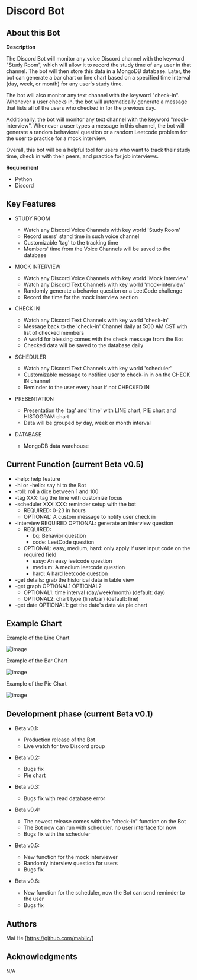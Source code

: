 # Discord Bot

## About this Bot


**Description**


The Discord Bot will monitor any voice Discord channel with the keyword "Study Room", which will allow it to record the study time of any user in that channel. The bot will then store this data in a MongoDB database. Later, the bot can generate a bar chart or line chart based on a specified time interval (day, week, or month) for any user's study time.

The bot will also monitor any text channel with the keyword "check-in". Whenever a user checks in, the bot will automatically generate a message that lists all of the users who checked in for the previous day.

Additionally, the bot will monitor any text channel with the keyword "mock-interview". Whenever a user types a message in this channel, the bot will generate a random behavioral question or a random Leetcode problem for the user to practice for a mock interview.

Overall, this bot will be a helpful tool for users who want to track their study time, check in with their peers, and practice for job interviews.


**Requirement**


 - Python
 - Discord
 

## Key Features


 - STUDY ROOM
     - Watch any Discord Voice Channels with key world 'Study Room'
     - Record users' stand time in such voice channel
     - Customizable 'tag' to the tracking time
     - Members' time from the Voice Channels will be saved to the database

 - MOCK INTERVIEW
     - Watch any Discord Voice Channels with key world 'Mock Interview'
     - Watch any Discord Text Channels with key world 'mock-interview'
     - Randomly generate a behavior question or a LeetCode challenge
     - Record the time for the mock interview section

 - CHECK IN   
     - Watch any Discord Text Channels with key world 'check-in'
     - Message back to the 'check-in' Channel daily at 5:00 AM CST with list of checked members
     - A world for blessing comes with the check message from the Bot
     - Checked data will be saved to the database daily

 - SCHEDULER  
     - Watch any Discord Text Channels with key world 'scheduler'
     - Customizable message to notified user to check-in in on the CHECK IN channel
     - Reminder to the user every hour if not CHECKED IN
     
 - PRESENTATION
     - Presentation the 'tag' and 'time' with LINE chart, PIE chart and HISTOGRAM chart
     - Data will be grouped by day, week or month interval
     
 - DATABASE
     - MongoDB data warehouse
     

## Current Function (current Beta v0.5)


 - -help: help feature
 - -hi or -hello: say hi to the Bot
 - -roll: roll a dice between 1 and 100
 - -tag XXX: tag the time with customize focus
 - -scheduler XXX XXX: reminder setup with the bot
    - REQUIRED: 0-23 in hours
    - OPTIONAL: A custom message to notify user check in
 - -interview REQUIRED OPTIONAL: generate an interview question
    - REQUIRED: 
      - bq: Behavior question
      - code: LeetCode question
    - OPTIONAL: easy, medium, hard: only apply if user input code on the required field
      - easy: An easy leetcode question
      - medium: A medium leetcode question
      - hard: A hard leetcode question
 - -get details: grab the historical data in table view
 - -get graph OPTIONAL1 OPTIONAL2
    - OPTIONAL1: time interval (day/week/month) (default: day)
    - OPTIONAL2: chart type (line/bar) (default: line)  
 - -get date OPTIONAL1: get the date's data via pie chart


## Example Chart

Example of the Line Chart

![image](https://user-images.githubusercontent.com/19805677/211453713-48ad667a-5d57-47b7-b64c-87acd90d97be.png)

Example of the Bar Chart

![image](https://user-images.githubusercontent.com/19805677/211453737-d8e56b77-181f-463a-95f2-10cde5fa31c4.png)

Example of the Pie Chart

![image](https://user-images.githubusercontent.com/19805677/211453755-22b85213-326a-43b9-9128-8d90fa39c574.png)


## Development phase (current Beta v0.1)


 - Beta v0.1:
    - Production release of the Bot
    - Live watch for two Discord group

 - Beta v0.2:
    - Bugs fix
    - Pie chart

 - Beta v0.3:
    - Bugs fix with read database error

 - Beta v0.4:
    - The newest release comes with the "check-in" function on the Bot
    - The Bot now can run with scheduler, no user interface for now
    - Bugs fix with the scheduler

 - Beta v0.5:
    - New function for the mock interviewer
    - Randomly interview question for users
    - Bugs fix

 - Beta v0.6:
    - New function for the scheduler, now the Bot can send reminder to the user
    - Bugs fix

## Authors


Mai He [https://github.com/mablic/]
## Acknowledgments
N/A
